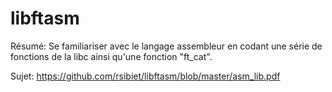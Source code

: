 # libftasm

Résumé: Se familiariser avec le langage assembleur en codant une série de fonctions de la libc ainsi qu'une fonction "ft_cat".

Sujet: https://github.com/rsibiet/libftasm/blob/master/asm_lib.pdf
